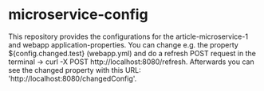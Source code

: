 # microservice-config
This repository provides the configurations for the article-microservice-1 and webapp application-properties. You can change e.g. the property ${config.changed.test} (webapp.yml) and do a refresh POST request in the terminal -> curl -X POST http://localhost:8080/refresh. Afterwards you can see the changed property with this URL: 'http://localhost:8080/changedConfig'.  
